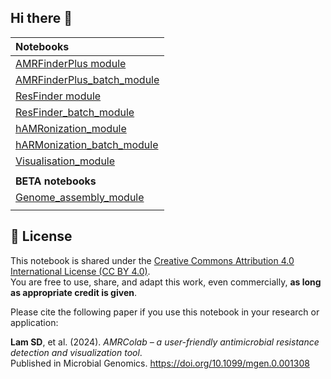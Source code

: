 ## Hi there 👋

| Notebooks |
| :-------- |
| [AMRFinderPlus module ](https://tinyurl.com/AMRColab-AMRFinderPlus) |
| [AMRFinderPlus_batch_module](https://tinyurl.com/AMRColab-AMRFinderPlus-batch)|
| [ResFinder module ](https://tinyurl.com/AMRColab-ResFinder) |
| [ResFinder_batch_module](https://tinyurl.com/AMRColab-ResFinder-batch)|
| [hAMRonization_module](https://tinyurl.com/AMRcolab-hAMRonization) |
| [hARMonization_batch_module](https://tinyurl.com/AMRcolab-hAMRonization-batch)|
| [Visualisation_module](https://tinyurl.com/AMRcolab-microreact)|
| |
| **BETA notebooks** |
| [Genome_assembly_module](https://tinyurl.com/AMRColab-GenomeAssemblyModule)|
| |

## 📘 License

This notebook is shared under the [Creative Commons Attribution 4.0 International License (CC BY 4.0)](https://creativecommons.org/licenses/by/4.0/).  
You are free to use, share, and adapt this work, even commercially, **as long as appropriate credit is given**.

Please cite the following paper if you use this notebook in your research or application:

**Lam SD**, et al. (2024). *AMRColab – a user-friendly antimicrobial resistance detection and visualization tool*.  
Published in Microbial Genomics. https://doi.org/10.1099/mgen.0.001308


<!--
**amrcolab/AMRColab** is a ✨ _special_ ✨ repository because its `README.md` (this file) appears on your GitHub profile.

Here are some ideas to get you started:

- 🔭 I’m currently working on ...
- 🌱 I’m currently learning ...
- 👯 I’m looking to collaborate on ...
- 🤔 I’m looking for help with ...
- 💬 Ask me about ...
- 📫 How to reach me: ...
- 😄 Pronouns: ...
- ⚡ Fun fact: ...
-->
